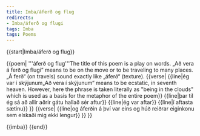 ```yaml
---
title: Imba/áferð og flug
redirects:
- Imba/áferð og flugi
tags: Imba
tags: Poems
---
```


{{start|Imba/áferð og flug}}
<level c1/>
<Book>

{{poem|
'''áferð og flug'''<ref>The title of this poem is a play on words. „Að vera á ferð og flugi“ means to be on the move or to be traveling to many places. „Á ferð“ (on travels) sound exactly like „áferð“ (texture).</ref>
{{verse|
{{line|ég var í skýjunum<ref>„Að vera í skýjunum“ means to be ecstatic, in seventh heaven. However, here the phrase is taken literally as "being in the clouds" which is used as a basis for the metaphor of the entire poem</ref>}}
{{line|þar til ég sá að allir aðrir gátu hallað sér aftur}}
{{line|ég var aftar}}
{{line|í aftasta sætinu}}
}}
{{verse|
{{line|og áferðin á því var eins og húð reiðrar eiginkonu sem elskaði mig ekki lengur}}
}}
}}

</Book>

{{imba}}
{{end}}

